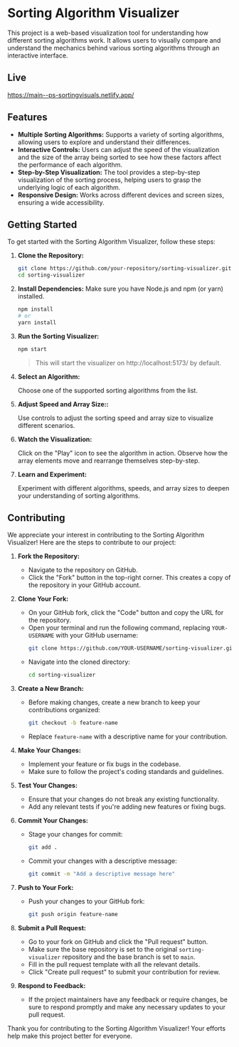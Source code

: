 # Sorting Algorithm Visualizer

This project is a web-based visualization tool for understanding how different sorting algorithms work. It allows users to visually compare and understand the mechanics behind various sorting algorithms through an interactive interface.

## Live 
https://main--ps-sortingvisuals.netlify.app/

## Features

- **Multiple Sorting Algorithms:** Supports a variety of sorting algorithms, allowing users to explore and understand their differences.
- **Interactive Controls:** Users can adjust the speed of the visualization and the size of the array being sorted to see how these factors affect the performance of each algorithm.
- **Step-by-Step Visualization:** The tool provides a step-by-step visualization of the sorting process, helping users to grasp the underlying logic of each algorithm.
- **Responsive Design:** Works across different devices and screen sizes, ensuring a wide accessibility.

## Getting Started

To get started with the Sorting Algorithm Visualizer, follow these steps:

1. **Clone the Repository:**

   ```bash
   git clone https://github.com/your-repository/sorting-visualizer.git
   cd sorting-visualizer
   ```

2. **Install Dependencies:**
   Make sure you have Node.js and npm (or yarn) installed.

   ```bash
   npm install
   # or
   yarn install
   ```

3. **Run the Sorting Visualizer:**

   ```bash
   npm start
   ```

   > This will start the visualizer on http://localhost:5173/ by default.

4. **Select an Algorithm:**

   Choose one of the supported sorting algorithms from the list.

5. **Adjust Speed and Array Size::**

   Use controls to adjust the sorting speed and array size to visualize different scenarios.

6. **Watch the Visualization:**

   Click on the "Play" icon to see the algorithm in action. Observe how the array elements move and rearrange themselves step-by-step.

7. **Learn and Experiment:**

   Experiment with different algorithms, speeds, and array sizes to deepen your understanding of sorting algorithms.

## Contributing

We appreciate your interest in contributing to the Sorting Algorithm Visualizer! Here are the steps to contribute to our project:

1. **Fork the Repository:**

   - Navigate to the repository on GitHub.
   - Click the "Fork" button in the top-right corner. This creates a copy of the repository in your GitHub account.

2. **Clone Your Fork:**

   - On your GitHub fork, click the "Code" button and copy the URL for the repository.
   - Open your terminal and run the following command, replacing `YOUR-USERNAME` with your GitHub username:
     ```bash
     git clone https://github.com/YOUR-USERNAME/sorting-visualizer.git
     ```
   - Navigate into the cloned directory:
     ```bash
     cd sorting-visualizer
     ```

3. **Create a New Branch:**

   - Before making changes, create a new branch to keep your contributions organized:
     ```bash
     git checkout -b feature-name
     ```
   - Replace `feature-name` with a descriptive name for your contribution.

4. **Make Your Changes:**

   - Implement your feature or fix bugs in the codebase.
   - Make sure to follow the project's coding standards and guidelines.

5. **Test Your Changes:**

   - Ensure that your changes do not break any existing functionality.
   - Add any relevant tests if you're adding new features or fixing bugs.

6. **Commit Your Changes:**

   - Stage your changes for commit:
     ```bash
     git add .
     ```
   - Commit your changes with a descriptive message:
     ```bash
     git commit -m "Add a descriptive message here"
     ```

7. **Push to Your Fork:**

   - Push your changes to your GitHub fork:
     ```bash
     git push origin feature-name
     ```

8. **Submit a Pull Request:**

   - Go to your fork on GitHub and click the "Pull request" button.
   - Make sure the base repository is set to the original `sorting-visualizer` repository and the base branch is set to `main`.
   - Fill in the pull request template with all the relevant details.
   - Click "Create pull request" to submit your contribution for review.

9. **Respond to Feedback:**
   - If the project maintainers have any feedback or require changes, be sure to respond promptly and make any necessary updates to your pull request.

Thank you for contributing to the Sorting Algorithm Visualizer! Your efforts help make this project better for everyone.
